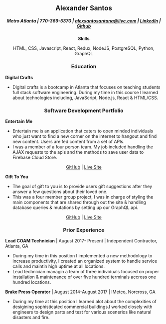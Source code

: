 ## <center> Alexander Santos </center>
##### <center>Metro Atlanta | 770-369-5370 | <alexsantosantana@live.com> | [LinkedIn](https://www.linkedin.com/in/alexander-santos-46bb88163) | [Github](https://github.com/asantoss)  </center>
<center> 

**Skills**

HTML, CSS, Javascript, React, Redux, NodeJS, PostgreSQL, Python, GraphQL
</center>

### <center> Education </center>

**Digital Crafts**  

+ Digital crafts is a bootcamp in Atlanta that focuses on teaching students full stack software engineering. During my time in this course I learned about technologies including, JavaScript, Node.js, React & HTML/CSS.

### <center> Software Development Portfolio </center>

**Entertain Me**

+ Entertain me is an application that caters to open minded individuals who just want to find a new corner on the internet to hangout and find new content. Users are fed content from a set of APIs.
+ I was a member of a four person team. My job included handling the AJAX requests to the apis and the methods to save user data to Firebase Cloud Store. 
<center>
 
[GitHub](https://github.com/asantoss/entertainMe) | [Live Site](https://bit.ly/2lFZRGx)

 </center>

**Gift To You**

+ The goal of gift to you is to provide users gift suggestions after they answer a few questions about their loved one.
+ This was a four member group project, I was in charge of styling the main components that are shared through out the site & handling database queries & mutations by setting up our GraphQL api.
<center>
 
[GitHub](https://github.com/castillojuan1000/FullStackProject) | [Live Site](https://gifttoyou.ga)

 </center>

### <center>Prior Experience </center>

**Lead COAM Technician**  |  August 2017- Present |  Independent Contractor, Atlanta, GA

+ During my time in this position I implemented a new methodology to increase productivity, I created an organized system to handle service calls and maintin high uptime at all locations.
+ Lead technician managin a team of three individuals focused on proper installation & maintenance of over five hundred terminals accross one hundred locations.

**Brake Press Operator** | August 2014-August 2017 | IMetco, Norcross, GA

+ During my time at this position I learned alot about the complexities of desigining sophisticated commercial buildings.I worked closely with engineers to design parts and test for various scenerios like natural disasters and fire.
